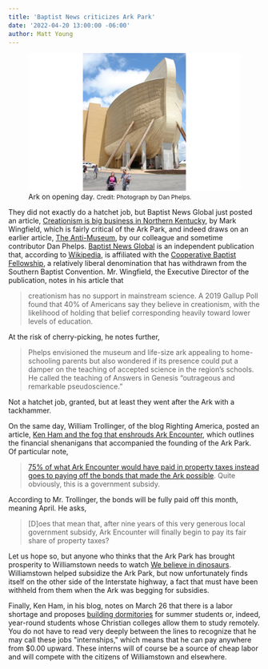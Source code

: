 ```yaml
---
title: 'Baptist News criticizes Ark Park' 
date: '2022-04-20 13:00:00 -06:00'
author: Matt Young
---
```


<figure>
<img src="/uploads/2022/Ark_Bow.jpg" alt="Bow of Ark"/>
<figcaption>Ark on opening day.  <small>Credit: Photograph by Dan Phelps.</small>
</figcaption>
</figure>

They did not exactly do a hatchet job, but Baptist News Global just posted an article, <a href="https://baptistnews.com/article/creationism-is-big-business-in-northern-kentucky/#.YmAq2-jMKwU">Creationism is big business in Northern Kentucky</a>, by Mark Wingfield, which is fairly critical of the Ark Park, and indeed draws on an earlier article, <a href="https://ncse.ngo/anti-museum">The Anti-Museum</a>, by our colleague and sometime contributor Dan Phelps. <a href="https://baptistnews.com/more/about/#.YmA2XOjMKwU">Baptist News Global</a> is an independent publication that, according to <a href="https://en.wikipedia.org/wiki/Baptist_News_Global">Wikipedia</a>, is affiliated with the <a href="https://en.wikipedia.org/wiki/Cooperative_Baptist_Fellowship">Cooperative Baptist Fellowship</a>, a relatively liberal denomination that has withdrawn from the Southern Baptist Convention. Mr. Wingfield, the Executive Director of the publication, notes in his article that 

<blockquote>creationism has no support in mainstream science. A 2019 Gallup Poll found that 40% of Americans say they believe in creationism, with the likelihood of holding that belief corresponding heavily toward lower levels of education.</blockquote>

At the risk of cherry-picking, he notes further,
<blockquote>Phelps envisioned the museum and life-size ark appealing to home-schooling parents but also wondered if its presence could put a damper on the teaching of accepted science in the region’s schools. He called the teaching of Answers in Genesis “outrageous and remarkable pseudoscience.”</blockquote>

Not a hatchet job, granted, but at least they went after the Ark with a tackhammer.

On the same day, William Trollinger, of the blog Righting America, posted an article, <a href="https://rightingamerica.net/ken-ham-and-the-fog-that-enshrouds-ark-encounter/">Ken Ham and the fog that enshrouds Ark Encounter</a>, which outlines the financial shenanigans that accompanied the founding of the Ark Park. Of particular note, 
<blockquote><a href="https://rightingamerica.net/ken-ham-and-the-government-subsidy-that-makes-ark-encounter-possible/">75% of what Ark Encounter would have paid in property taxes instead goes to paying off the bonds that made the Ark possible</a>. Quite obviously, this is a government subsidy.</blockquote>

According to Mr. Trollinger, the bonds will be fully paid off this month, meaning April. He asks,
<blockquote>[D]oes that mean that, after nine years of this very generous local government subsidy, Ark Encounter will finally begin to pay its fair share of property taxes? </blockquote>

Let us hope so, but anyone who thinks that the Ark Park has brought prosperity to Williamstown needs to watch <a href="https://www.imdb.com/title/tt6316506/">We believe in dinosaurs</a>.  Williamstown helped subsidize the Ark Park, but now unfortunately finds itself on the other side of the Interstate highway, a fact that must have been withheld from them when the Ark was begging for subsidies.

Finally, Ken Ham, in his blog, notes on March 26 that there is a labor shortage and proposes <a href="https://answersingenesis.org/ministry-news/issues-facing-ministry/">building dormitories</a> for summer students or, indeed, year-round students whose Christian colleges allow them to study remotely. You do not have to read very deeply between the lines to recognize that he may call these jobs "internships," which means that he can pay anywhere from $0.00 upward. These interns will of course be a source of cheap labor and will compete with the citizens of Williamstown and elsewhere. 

